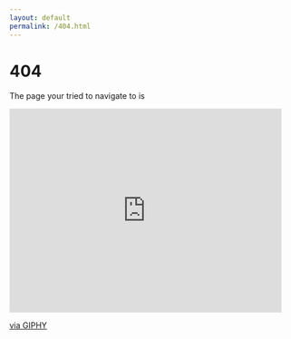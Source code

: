 ```yaml
---
layout: default
permalink: /404.html
---
```


# 404

The page your tried to navigate to is

<iframe src="https://giphy.com/embed/4H3kXobK6577SIUnoD" width="480" height="360" frameBorder="0" class="giphy-embed" allowFullScreen></iframe><p><a href="https://giphy.com/gifs/bublywater-bubly-water-michael-bubl-4H3kXobK6577SIUnoD">via GIPHY</a></p>
